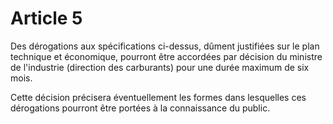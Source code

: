 # Article 5

Des dérogations aux spécifications ci-dessus, dûment justifiées sur le plan technique et économique, pourront être accordées par décision du ministre de l'industrie (direction des carburants) pour une durée maximum de six mois.

Cette décision précisera éventuellement les formes dans lesquelles ces dérogations pourront être portées à la connaissance du public.
